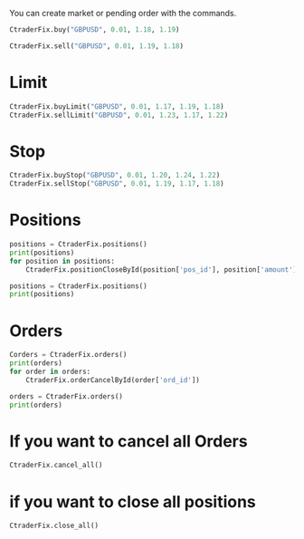 You can create market or pending order with the commands.

```python
CtraderFix.buy("GBPUSD", 0.01, 1.18, 1.19)
```

```python
CtraderFix.sell("GBPUSD", 0.01, 1.19, 1.18)
```

# Limit

```python
CtraderFix.buyLimit("GBPUSD", 0.01, 1.17, 1.19, 1.18)
CtraderFix.sellLimit("GBPUSD", 0.01, 1.23, 1.17, 1.22)
```

# Stop

```python
CtraderFix.buyStop("GBPUSD", 0.01, 1.20, 1.24, 1.22)
CtraderFix.sellStop("GBPUSD", 0.01, 1.19, 1.17, 1.18)
```

# Positions

```python
positions = CtraderFix.positions()
print(positions)
for position in positions:
    CtraderFix.positionCloseById(position['pos_id'], position['amount'])

positions = CtraderFix.positions()
print(positions)

```

# Orders

```python
Corders = CtraderFix.orders()
print(orders)
for order in orders:
    CtraderFix.orderCancelById(order['ord_id'])

orders = CtraderFix.orders()
print(orders)

```

# If you want to cancel all Orders

```python
CtraderFix.cancel_all()
```

# if you want to close all positions

```python
CtraderFix.close_all()
```

```

```
